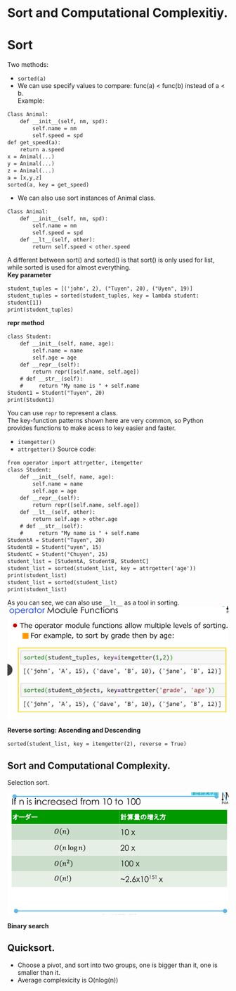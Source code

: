 # Sort and Computational Complexitiy.  
# Sort  
Two methods:  
- `sorted(a)`  
- We can use specify values to compare: func(a) < func(b) instead of a < b.  
Example:  
```
Class Animal:
    def __init__(self, nm, spd):
        self.name = nm
        self.speed = spd
def get_speed(a):
    return a.speed
x = Animal(...)
y = Animal(...)
z = Animal(...)
a = [x,y,z]
sorted(a, key = get_speed)
```  
- We can also use sort instances of Animal class.  
```
Class Animal:
    def __init__(self, nm, spd):
        self.name = nm
        self.speed = spd
    def __lt__(self, other):
        return self.speed < other.speed
```  
A different between sort() and sorted() is that sort() is only used for list, while sorted is used for almost everything.  
**Key parameter**  
```
student_tuples = [('john', 2), ("Tuyen", 20), ("Uyen", 19)]
student_tuples = sorted(student_tuples, key = lambda student: student[1])
print(student_tuples)
```  
**repr method**  
```
class Student:
    def __init__(self, name, age):
        self.name = name
        self.age = age
    def __repr__(self):
        return repr([self.name, self.age])
    # def __str__(self):
    #     return "My name is " + self.name
Student1 = Student("Tuyen", 20)
print(Student1)
```  
You can use `repr` to represent a class.  
The key-function patterns shown here are very common, so Python provides functions to make acess to key easier and faster.  
- `itemgetter()`  
- `attrgetter()`
Source code:  
```
from operator import attrgetter, itemgetter
class Student:
    def __init__(self, name, age):
        self.name = name
        self.age = age
    def __repr__(self):
        return repr([self.name, self.age])
    def __lt__(self, other):
        return self.age > other.age
    # def __str__(self):
    #     return "My name is " + self.name
StudentA = Student("Tuyen", 20)
StudentB = Student("uyen", 15)
StudentC = Student("Chuyen", 25)
student_list = [StudentA, StudentB, StudentC]
student_list = sorted(student_list, key = attrgetter('age'))
print(student_list)
student_list = sorted(student_list)
print(student_list)
```  
As you can see, we can also use `__lt__` as a tool in sorting.  
![operator](operator.png)  

**Reverse sorting:  Ascending and Descending**  
```
sorted(student_list, key = itemgetter(2), reverse = True)
```  

## Sort and Computational Complexity.  
Selection sort.  

![sort_cost](sort_cost.png)  

**Binary search**  


## Quicksort.  
- Choose a pivot, and sort into two groups, one is bigger than it, one is smaller than it.  
- Average complexicity is O(nlog(n))  


